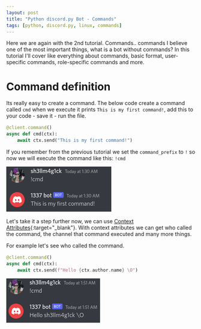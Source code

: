 ```yaml
---
layout: post
title: "Python discord.py Bot - Commands"
tags: [python, discord.py, linux, commands]
---
```


Ηere we are again with the 2nd tutorial. Commands.. commands I believe one of the most important things, what is a bot without commands?
In this tutorial I'll cover like everything about commands, basic format, user-specific commands, role-specific commands and more.

# Command definition

Its really easy to create a command. The below code create a command called `cmd` when we execute it prints `This is my first command!`, add this to your code - save it - run the file.

```python
@client.command()
async def cmd(ctx):
    await ctx.send("This is my first command!")
```

If you remember from the previous tutorial we set the `command_prefix` to `!` so now we will execute the command like this: `!cmd`

![](https://raw.githubusercontent.com/sh3llm4g1ck/sh3llm4g1ck.github.io/main/_posts/python-discord.py-bot-commands/images/1.png)

Let's take it a step further now, we can use [Context Attributes](https://discordpy.readthedocs.io/en/stable/ext/commands/api.html?highlight=author#discord.ext.commands.Context){:target="_blank"}. With context attributes we can get who called the command, the channel that command executed and many more things. 

For example let's see who called the command.

```python
@client.command()
async def cmd(ctx):
    await ctx.send(f"Hello {ctx.author.name} \O")
```

![](https://raw.githubusercontent.com/sh3llm4g1ck/sh3llm4g1ck.github.io/main/_posts/python-discord.py-bot-commands/images/2.png)

